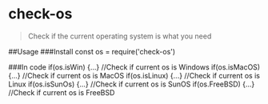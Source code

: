 # check-os
> Check if the current operating system is what you need

##Usage
###Install
    const os = require('check-os')

###In code
    if(os.isWin) {...} //Check if current os is Windows
    if(os.isMacOS) {...} //Check if current os is MacOS
    if(os.isLinux) {...} //Check if current os is Linux
    if(os.isSunOs) {...} //Check if current os is SunOS
    if(os.FreeBSD) {...} //Check if current os is FreeBSD
    